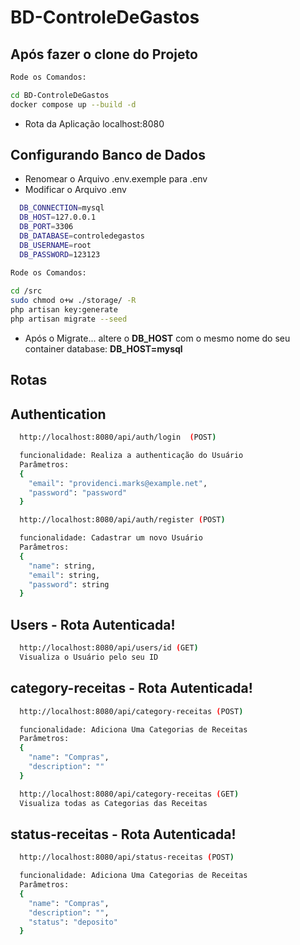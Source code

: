 # BD-ControleDeGastos

## Após fazer o clone do Projeto

```bash
Rode os Comandos:

cd BD-ControleDeGastos
docker compose up --build -d
```
- Rota da Aplicação localhost:8080

## Configurando Banco de Dados
- Renomear o Arquivo .env.exemple para .env
- Modificar o Arquivo .env
  
```bash
  DB_CONNECTION=mysql
  DB_HOST=127.0.0.1
  DB_PORT=3306
  DB_DATABASE=controledegastos
  DB_USERNAME=root
  DB_PASSWORD=123123
```

```bash
Rode os Comandos:
 
cd /src
sudo chmod o+w ./storage/ -R
php artisan key:generate
php artisan migrate --seed
```
- Após o Migrate... altere o **DB_HOST** com o mesmo nome do seu container database: **DB_HOST=mysql**

## Rotas
## Authentication
  ```bash
    http://localhost:8080/api/auth/login  (POST)

    funcionalidade: Realiza a authenticação do Usuário
    Parâmetros:
    {
      "email": "providenci.marks@example.net",
      "password": "password"
    }
  ```

```bash
  http://localhost:8080/api/auth/register (POST)

  funcionalidade: Cadastrar um novo Usuário
  Parâmetros:
  {
    "name": string,
    "email": string,
    "password": string
  }
```

## Users - Rota Autenticada!
```bash
  http://localhost:8080/api/users/id (GET)
  Visualiza o Usuário pelo seu ID
```

## category-receitas - Rota Autenticada!
```bash
  http://localhost:8080/api/category-receitas (POST)

  funcionalidade: Adiciona Uma Categorias de Receitas
  Parâmetros:
  {
    "name": "Compras",
    "description": ""
  }

```
```bash
  http://localhost:8080/api/category-receitas (GET)
  Visualiza todas as Categorias das Receitas
```

## status-receitas - Rota Autenticada!
```bash
  http://localhost:8080/api/status-receitas (POST)

  funcionalidade: Adiciona Uma Categorias de Receitas
  Parâmetros:
  {
    "name": "Compras",
    "description": "",
    "status": "deposito"
  }
```

